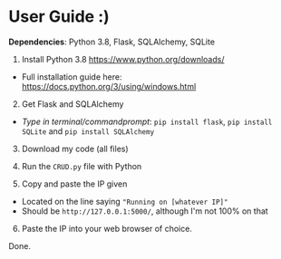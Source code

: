 # User Guide :)

**Dependencies**: Python 3.8, Flask, SQLAlchemy, SQLite

1) Install Python 3.8 https://www.python.org/downloads/
- Full installation guide here: https://docs.python.org/3/using/windows.html

2) Get Flask and SQLAlchemy
- *Type in terminal/commandprompt*: `pip install flask`, `pip install SQLite` and `pip install SQLAlchemy`

3) Download my code (all files)

4) Run the `CRUD.py` file with Python

5) Copy and paste the IP given
- Located on the line saying ```"Running on [whatever IP]"```
- Should be ```http://127.0.0.1:5000/```, although I'm not 100% on that

6) Paste the IP into your web browser of choice.

Done.
